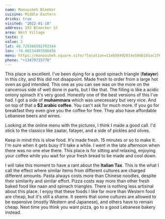 ```yaml
---
name: Manousheh Bleeker
cuisine: Middle Eastern
drinks: true
visited: "2022-01-18"
address: 193 Bleecker St
area: West Village
taste: 3
value: 2
lat: 40.729366591793344
lon: -74.00134403508456
menu: https://manousheh.square.site/?location=11eb50492014e50db101ac1f6bbbcc9c
phone: "+13479715778"
---
```


This place is excellent. I've been dying for a good spinach triangle (**fatayer**) in this city, and this did not disappoint. Made fresh to order from a large hot oven as god intended. This one as you can see was on the more on the cancerous side of well done in parts, but I like that. The filling is like a acidic oniony spinach it's very good. Honestly one of the best versions of this I've had. I got a side of **muhammara** which was unecessary but very nice. And on top of that a **$2 arabic coffee**. You can't ask for much more. If you go for breakfast they even give you the coffee for free. They also have affordable Lebanese beers and wines.

Looking at the online menu with the pictures, I think I made a good call. I'd stick to the classics like zaatar, fatayer, and a side of pickles and olives.

Keep in mind this is slow food. It's made fresh. 15 minutes or so to make it. I'm sure when it gets busy it'll take a while. I went in the late afternoon when there was no one else there. This place is for sitting and relaxing, enjoying your coffee while you wait for your fresh bread to be made and cool down.

I will take this moment to have a rant about the **Italian Tax**. This is the what I call the effect where similar items from different cultures are charged different amounts. Pasta always costs more than Chinese noodles, despite their similarity and similar effort. Pizza costs way more than other fresh baked food like naan and spinach triangles. There is nothing less artisinal about this place. I enjoy that these foods I like far more than Western food are cheap, but it's still a shame. It seems that some cultures are allowed to be expensive (mostly Western and Japanese), and others have to remain cheap. Next time you think you want pizza, go to a good Lebanese bakery instead.
